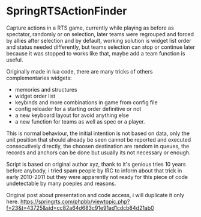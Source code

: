 # SpringRTSActionFinder
Capture actions in a RTS game, currently while playing as before as spectator, randomly or on selection, later teams were regrouped and forced by allies after selection and by default, working solution is widget list order and status needed differently, but teams selection can stop or continue later because it was stopped to works like that, maybe add a team function is useful.


Originally made in lua code, there are many tricks of others complementaries widgets:
 - memories and structures
 - widget order list
 - keybinds and more combinations in game from config file
 - config reloader for a starting order definitive or not
 - a new keyboard layout for avoid anything else
 - a new function for teams as well as spec or a player.


This is normal behaviour, the initial intention is not based on data, only the unit position that should already be seen cannot be reported and executed consecutively directly, the choosen destination are random in queues, the records and anchors can be done but usually its not necessary or enough.

Script is based on original author xyz, thank to it's genious tries 10 years before anybody, i tried spam people by IRC to inform about that trick in early 2010-2011 but they were apparently not ready for this piece of code undetectable by many poeples and reasons.


Original post about presentation and code access, i will duplicate it only here.
https://springrts.com/phpbb/viewtopic.php?f=23&t=43725&sid=cc82a64d683c91e91ad1cdcb84d21ab0
